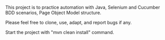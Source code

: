 This project is to practice automation with Java, Selenium and Cucumber BDD scenarios, Page Object Model structure.

Please feel free to clone, use, adapt, and report bugs if any.

Start the project with "mvn clean install" command.
